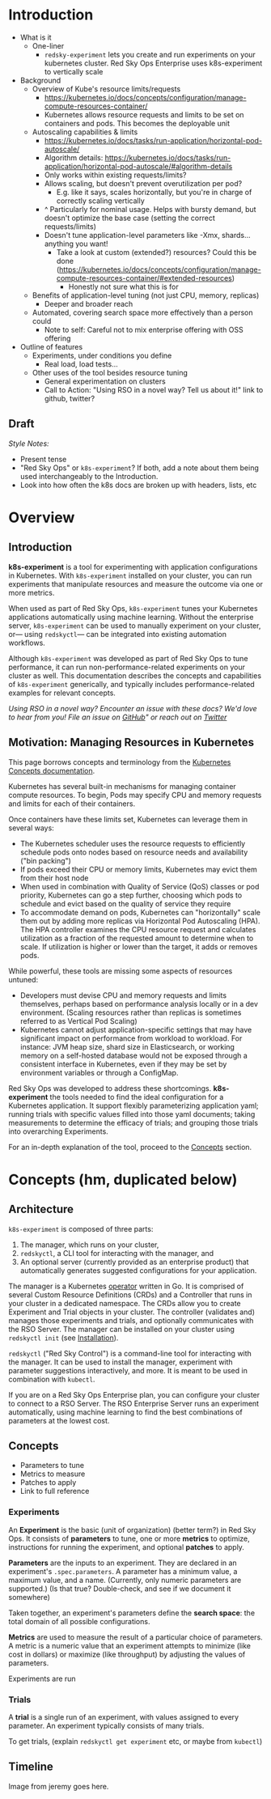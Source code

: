 
# Introduction
- What is it
	- One-liner
		- `redsky-experiment` lets you create and run experiments on your kubernetes cluster. Red Sky Ops Enterprise uses k8s-experiment to vertically scale
- Background
	- Overview of Kube's resource limits/requests
		- https://kubernetes.io/docs/concepts/configuration/manage-compute-resources-container/
		- Kubernetes allows resource requests and limits to be set on containers and pods. This becomes the deployable unit
	- Autoscaling capabilities & limits
		- https://kubernetes.io/docs/tasks/run-application/horizontal-pod-autoscale/
		- Algorithm details: https://kubernetes.io/docs/tasks/run-application/horizontal-pod-autoscale/#algorithm-details
		- Only works within existing requests/limits?
		- Allows scaling, but doesn't prevent overutilization per pod?
			- E.g. like it says, scales horizontally, but you're in charge of correctly scaling vertically
		- ^ Particularly for nominal usage. Helps with bursty demand, but doesn't optimize the base case (setting the correct requests/limits)
		- Doesn't tune application-level parameters like -Xmx, shards... anything you want!
			- Take a look at custom (extended?) resources? Could this be done (https://kubernetes.io/docs/concepts/configuration/manage-compute-resources-container/#extended-resources)
				- Honestly not sure what this is for
	- Benefits of application-level tuning (not just CPU, memory, replicas)
		- Deeper and broader reach
	- Automated, covering search space more effectively than a person could
		- Note to self: Careful not to mix enterprise offering with OSS offering
- Outline of features
	- Experiments, under conditions you define
		- Real load, load tests...
	- Other uses of the tool besides resource tuning
		- General experimentation on clusters
		- Call to Action: "Using RSO in a novel way? Tell us about it!" link to github, twitter?

## Draft
*Style Notes:*
- Present tense
- "Red Sky Ops" or `k8s-experiment`? If both, add a note about them being used interchangeably to the Introduction.
- Look into how often the k8s docs are broken up with headers, lists, etc

# Overview
## Introduction
**k8s-experiment** is a tool for experimenting with application configurations in Kubernetes. With `k8s-experiment` installed on your cluster, you can run experiments that manipulate resources and measure the outcome via one or more metrics.

When used as part of Red Sky Ops, `k8s-experiment` tunes your Kubernetes applications automatically using machine learning. Without the enterprise server, `k8s-experiment` can be used to manually experiment on your cluster, or— using `redskyctl`— can be integrated into existing automation workflows.

Although `k8s-experiment` was developed as part of Red Sky Ops to tune performance, it can run non-performance-related experiments on your cluster as well. This documentation describes the concepts and capabilities of `k8s-experiment` generically, and typically includes performance-related examples for relevant concepts.

*Using RSO in a novel way? Encounter an issue with these docs? We'd love to hear from you! File an issue on [GitHub](https://github.com/redskyops/k8s-experiment)" or reach out on [Twitter](https://twitter.com/redskyops1)*

## Motivation: Managing Resources in Kubernetes
This page borrows concepts and terminology from the [Kubernetes Concepts documentation](https://kubernetes.io/docs/concepts/configuration/manage-compute-resources-container/#extended-resources).

Kubernetes has several built-in mechanisms for managing container compute resources. To begin, Pods may specify CPU and memory requests and limits for each of their containers.

Once containers have these limits set, Kubernetes can leverage them in several ways:

- The Kubernetes scheduler uses the resource requests to efficiently schedule pods onto nodes based on resource needs and availability ("bin packing")
- If pods exceed their CPU or memory limits, Kubernetes may evict them from their host node
- When used in combination with Quality of Service (QoS) classes or pod priority, Kubernetes can go a step further, choosing which pods to schedule and evict based on the quality of service they require
- To accommodate demand on pods, Kubernetes can "horizontally" scale them out by adding more replicas via Horizontal Pod Autoscaling (HPA). The HPA controller examines the CPU resource request and calculates utilization as a fraction of the requested amount to determine when to scale. If utilization is higher or lower than the target, it adds or removes pods.

While powerful, these tools are missing some aspects of resources untuned:
- Developers must devise CPU and memory requests and limits themselves, perhaps based on performance analysis locally or in a dev environment. (Scaling resources rather than replicas is sometimes referred to as Vertical Pod Scaling)
- Kubernetes cannot adjust application-specific settings that may have significant impact on performance from workload to workload. For instance: JVM heap size, shard size in Elasticsearch, or working memory on a self-hosted database would not be exposed through a consistent interface in Kubernetes, even if they may be set by environment variables or through a ConfigMap.

Red Sky Ops was developed to address these shortcomings. **k8s-experiment**  the tools needed to find the ideal configuration for a Kubernetes application. It support flexibly parameterizing application yaml; running trials with specific values filled into those yaml documents; taking measurements to determine the efficacy of trials; and grouping those trials into overarching Experiments.

For an in-depth explanation of the tool, proceed to the [Concepts]() section.

# Concepts (hm, duplicated below)
## Architecture
`k8s-experiment` is composed of three parts:
1. The manager, which runs on your cluster,
2. `redskyctl`, a CLI tool for interacting with the manager, and
3. An optional server (currently provided as an enterprise product) that automatically generates suggested configurations for your application.
<!-- TODO: Need a better name for the server. Also, confirm name of manager? And namespace? -->

The manager is a Kubernetes [operator](https://kubernetes.io/docs/concepts/extend-kubernetes/operator/) written in Go. It is comprised of several Custom Resource Definitions (CRDs) and a Controller that runs in your cluster in a dedicated namespace. The CRDs allow you to create Experiment and Trial objects in your cluster. The controller (validates and) manages those experiments and trials, and optionally communicates with the RSO Server. The manager can be installed on your cluster using `redskyctl init` (see [Installation](install.md)).

`redskyctl` ("Red Sky Control") is a command-line tool for interacting with the manager. It can be used to install the manager, experiment with parameter suggestions interactively, and more. It is meant to be used in combination with `kubectl`.

If you are on a Red Sky Ops Enterprise plan, you can configure your cluster to connect to a RSO Server. The RSO Enterprise Server runs an experiment automatically, using machine learning to find the best combinations of parameters at the lowest cost.

## Concepts
- Parameters to tune
- Metrics to measure
- Patches to apply
- Link to full reference

### Experiments
An **Experiment** is the basic (unit of organization) (better term?) in Red Sky Ops. It consists of **parameters** to tune, one or more **metrics** to optimize, instructions for running the experiment, and optional **patches** to apply.

**Parameters** are the inputs to an experiment. They are declared in an experiment's `.spec.parameters`. A parameter has a minimum value, a maximum value, and a name. (Currently, only numeric parameters are supported.) (Is that true? Double-check, and see if we document it somewhere)

Taken together, an experiment's parameters define the **search space**: the total domain of all possible configurations.

**Metrics** are used to measure the result of a particular choice of parameters. A metric is a numeric value that an experiment attempts to minimize (like cost in dollars) or maximize (like throughput) by adjusting the values of parameters.

Experiments are run

### Trials
A **trial** is a single run of an experiment, with values assigned to every parameter. An experiment typically consists of many trials.

To get trials, (explain `redskyctl get experiment` etc, or maybe from `kubectl`)

## Timeline
Image from jeremy goes here.